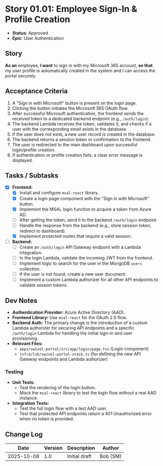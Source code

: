 # Story 01.01: Employee Sign-In & Profile Creation

- **Status**: Approved
- **Epic**: User Authentication

## Story

**As an** employee,
**I want** to sign in with my Microsoft 365 account,
**so that** my user profile is automatically created in the system and I can access the portal securely.

## Acceptance Criteria

1.  A "Sign in with Microsoft" button is present on the login page.
2.  Clicking the button initiates the Microsoft 365 OAuth flow.
3.  After successful Microsoft authentication, the frontend sends the received token to a dedicated backend endpoint (e.g., `/auth/login`).
4.  The backend Lambda receives the token, validates it, and checks if a user with the corresponding email exists in the database.
5.  If the user does not exist, a new user record is created in the database.
6.  The backend returns a session token or confirmation to the frontend.
7.  The user is redirected to the main dashboard upon successful login/profile creation.
8.  If authentication or profile creation fails, a clear error message is displayed.

## Tasks / Subtasks

- [x] **Frontend:**
  - [x] Install and configure `msal-react` library.
  - [x] Create a login page component with the "Sign in with Microsoft" button.
  - [x] Implement the MSAL login function to acquire a token from Azure AD.
  - [ ] After getting the token, send it to the backend `/auth/login` endpoint.
  - [ ] Handle the response from the backend (e.g., store session token, redirect to dashboard).
  - [x] Implement protected routes that require a valid session.
- [ ] **Backend:**
  - [ ] Create an `/auth/login` API Gateway endpoint with a Lambda integration.
  - [ ] In the login Lambda, validate the incoming JWT from the frontend.
  - [ ] Implement logic to search for the user in the MongoDB `users` collection.
  - [ ] If the user is not found, create a new user document.
  - [ ] Implement a custom Lambda authorizer for all other API endpoints to validate session tokens.

## Dev Notes

- **Authentication Provider:** Azure Active Directory (AAD).
- **Frontend Library:** Use `msal-react` for the OAuth 2.0 flow.
- **Backend Auth:** The primary change is the introduction of a custom Lambda authorizer for securing API endpoints and a specific `/auth/login` Lambda for handling the initial sign-in and user provisioning.
- **Relevant Files:**
  - `apps/swivel-portal/src/app/login/page.tsx` (Login component)
  - `infra/lib/swivel-portal-stack.ts` (for defining the new API Gateway endpoints and Lambda authorizer)

### Testing

- **Unit Tests:**
  - Test the rendering of the login button.
  - Mock the `msal-react` library to test the login flow without a real AAD instance.
- **Integration Tests:**
  - Test the full login flow with a test AAD user.
  - Test that protected API endpoints return a 401 Unauthorized error when no token is provided.

## Change Log

| Date       | Version | Description   | Author   |
| ---------- | ------- | ------------- | -------- |
| 2025-10-08 | 1.0     | Initial draft | Bob (SM) |
